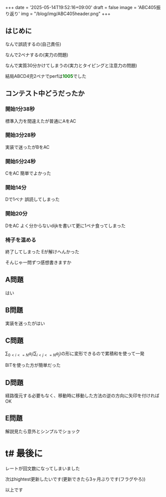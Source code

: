 +++
date = '2025-05-14T19:52:16+09:00'
draft = false
image = 'ABC405振り返り'
img = "/blog/img/ABC405header.png"
+++

## はじめに

なんで誤読するの(自己責任)

なんで2ペナするの(実力の問題)

なんで実質30分かけてしまうの(実力とタイピングと注意力の問題)

結局ABCD4完2ペナでperfは<span style="color: green">**1005**</span>でした

## コンテスト中どうだったか

### 開始1分38秒

標準入力を間違えたが普通にAをAC

### 開始3分28秒

実装で迷ったがBをAC

### 開始5分24秒

CをAC 簡単でよかった

### 開始14分

Dで1ペナ 誤読してしまった

### 開始20分

DをAC よく分からないdijkを書いて更に1ペナ食ってしまった

### 椅子を温める

終了してしまった
Eが解けへんかった

そんじゃ一問ずつ感想書きますか

## A問題

はい

## B問題

実装を迷ったがはい

## C問題

$\sum_{0<i<=N} a_i(\sum_{i < j <= N} a_j)$の形に変形できるので累積和を使って一発

BITを使った方が簡単だった

## D問題

経路復元する必要もなく、移動時に移動した方法の逆の方向に矢印を付ければOK

## E問題

解説見たら意外とシンプルでショック

# t# 最後に

レートが回文数になってしまいました

次はhightest更新したいです(更新できたら3ヶ月ぶりです(フラグやろ))

以上です

<script src="https://utteranc.es/client.js"
        repo="hidehic0/blog"
        issue-term="pathname"
        label="Comment"
        theme="github-light"
        crossorigin="anonymous"
        async>
</script>
